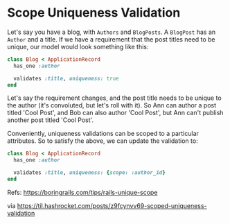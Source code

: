 # Scope Uniqueness Validation

Let's say you have a blog, with `Authors` and `BlogPosts`. A `BlogPost` has an
`Author` and a title. If we have a requirement that the post titles need to be
unique, our model would look something like this:

``` ruby
class Blog < ApplicationRecord
  has_one :author

  validates :title, uniqueness: true
end
```

Let's say the requirement changes, and the post title needs to be unique to the
author (it's convoluted, but let's roll with it). So Ann can author a post
titled 'Cool Post', and Bob can also author 'Cool Post', but Ann can't publish
another post titled 'Cool Post'. 

Conveniently, uniqueness validations can be scoped to a particular attributes.
So to satisfy the above, we can update the validation to:

``` ruby
class Blog < ApplicationRecord
  has_one :author

  validates :title, uniqueness: {scope: :author_id}
end
```

Refs:
https://boringrails.com/tips/rails-unique-scope

via https://til.hashrocket.com/posts/z9fcynvv69-scoped-uniqueness-validation
